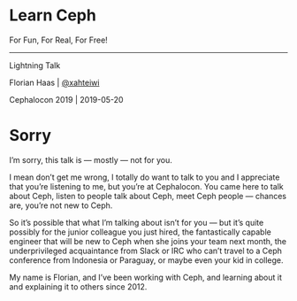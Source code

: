 # Learn Ceph

For Fun, For Real, For Free!

* * *

Lightning Talk

Florian Haas | [@xahteiwi](https://twitter.com/xahteiwi)

Cephalocon 2019 | 2019-05-20


# Sorry <!-- .element class="hidden" -->

<!-- Note -->

I’m sorry, this talk is — mostly — not for you.

I mean don’t get me wrong, I totally do want to talk to you and I
appreciate that you’re listening to me, but you’re at Cephalocon. You
came here to talk about Ceph, listen to people talk about Ceph, meet
Ceph people — chances are, you’re not new to Ceph. 

So it’s possible that what I’m talking about isn’t for you — but it’s
quite possibly for the junior colleague you just hired, the
fantastically capable engineer that will be new to Ceph when she joins
your team next month, the underprivileged acquaintance from Slack or
IRC who can’t travel to a Ceph conference from Indonesia or Paraguay,
or maybe even your kid in college.

My name is Florian, and I’ve been working with Ceph, and learning
about it and explaining it to others since 2012.
